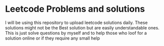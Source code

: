 # Leetcode Problems and solutions
I will be using this repository to upload leetcode solutions daily.
These solutions might not be the Best solution but are easily understandable ones.
This is just solve questions by myself and to help those who loof for a solution online or if they require any small help
